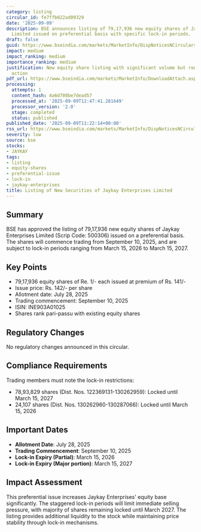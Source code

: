 ```yaml
---
category: listing
circular_id: fe7ffb022ad09329
date: '2025-09-09'
description: BSE announces listing of 79,17,936 new equity shares of Jaykay Enterprises
  Limited issued on preferential basis with specific lock-in periods.
draft: false
guid: https://www.bseindia.com/markets/MarketInfo/DispNoticesNCirculars.aspx?Noticeid={46116058-C5F7-4596-B22C-6B2C9490B374}&noticeno=20250909-34&dt=09/09/2025&icount=34&totcount=57&flag=0
impact: medium
impact_ranking: medium
importance_ranking: medium
justification: New equity share listing with significant volume but routine corporate
  action
pdf_url: https://www.bseindia.com/markets/MarketInfo/DownloadAttach.aspx?id=20250909-34&attachedId=
processing:
  attempts: 1
  content_hash: 4a6d708be7dead57
  processed_at: '2025-09-09T12:47:41.281649'
  processor_version: '2.0'
  stage: completed
  status: published
published_date: '2025-09-09T11:22:14+00:00'
rss_url: https://www.bseindia.com/markets/MarketInfo/DispNoticesNCirculars.aspx?Noticeid={46116058-C5F7-4596-B22C-6B2C9490B374}&noticeno=20250909-34&dt=09/09/2025&icount=34&totcount=57&flag=0
severity: low
source: bse
stocks:
- JAYKAY
tags:
- listing
- equity-shares
- preferential-issue
- lock-in
- jaykay-enterprises
title: Listing of New Securities of Jaykay Enterprises Limited
---
```


## Summary

BSE has approved the listing of 79,17,936 new equity shares of Jaykay Enterprises Limited (Scrip Code: 500306) issued on a preferential basis. The shares will commence trading from September 10, 2025, and are subject to lock-in periods ranging from March 15, 2026 to March 15, 2027.

## Key Points

- 79,17,936 equity shares of Re. 1/- each issued at premium of Rs. 141/-
- Issue price: Rs. 142/- per share
- Allotment date: July 28, 2025
- Trading commencement: September 10, 2025
- ISIN: INE903A01025
- Shares rank pari-passu with existing equity shares

## Regulatory Changes

No regulatory changes announced in this circular.

## Compliance Requirements

Trading members must note the lock-in restrictions:
- 78,93,829 shares (Dist. Nos. 122369131-130262959): Locked until March 15, 2027
- 24,107 shares (Dist. Nos. 130262960-130287066): Locked until March 15, 2026

## Important Dates

- **Allotment Date**: July 28, 2025
- **Trading Commencement**: September 10, 2025
- **Lock-in Expiry (Partial)**: March 15, 2026
- **Lock-in Expiry (Major portion)**: March 15, 2027

## Impact Assessment

This preferential issue increases Jaykay Enterprises' equity base significantly. The staggered lock-in periods will limit immediate selling pressure, with majority of shares remaining locked until March 2027. The listing provides additional liquidity to the stock while maintaining price stability through lock-in mechanisms.